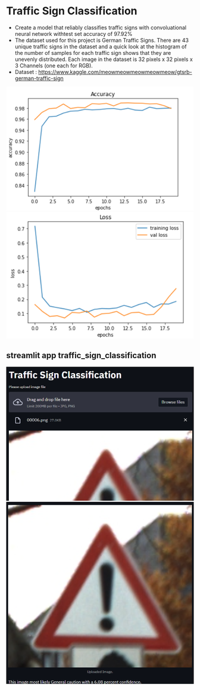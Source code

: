 # Traffic Sign Classification
* Create a model that reliably classifies traffic signs with convoluational neural network withtest set accuracy of 97.92%
* The dataset used for this project is German Traffic Signs. There are 43 unique traffic signs in the dataset and a quick look at the histogram of the number of samples for each traffic sign shows that they are unevenly distributed. Each image in the dataset is 32 pixels x 32 pixels x 3 Channels (one each for RGB).
* Dataset : https://www.kaggle.com/meowmeowmeowmeowmeow/gtsrb-german-traffic-sign

![](accuracy.png)
![](loss.png)


## streamlit app traffic_sign_classification
![](app.png)
![](sign.png)

